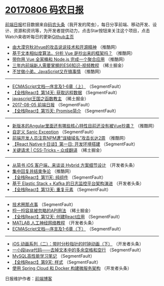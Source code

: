 # [20170806 码农日报](http://hao.caibaojian.com/date/2017/08/06)

[前端日报](http://caibaojian.com/c/news)栏目数据来自[码农头条](http://hao.caibaojian.com/)（我开发的爬虫），每日分享前端、移动开发、设计、资源和资讯等，为开发者提供动力，点击Star按钮来关注这个项目，点击Watch来收听每日的更新[Github主页](https://github.com/kujian/frontendDaily)
* [由大漠穷秋对vue的攻击说说技术和开源精神](http://hao.caibaojian.com/46856.html) （推酷网）
* [基于文本相似度算法，分析 Vue 是抄出来的框架吗？](http://hao.caibaojian.com/46848.html) （推酷网）
* [带你用 Vue 全家桶和 Node.js 完成一个聚合应用](http://hao.caibaojian.com/46850.html) （推酷网）
* [三年内前端新人需要掌握的ES6知识-视频教程](http://hao.caibaojian.com/46871.html) （稀土掘金）
* [不甘做小弟，JavaScript又在搞事情](http://hao.caibaojian.com/46853.html) （推酷网）

***
* [ECMAScript文档&#8212;序言及1-6章（上）](http://hao.caibaojian.com/46832.html) （SegmentFault）
* [【全栈React】第14天: 获取远程数据](http://hao.caibaojian.com/46846.html) （SegmentFault）
* [javascript王国之函数教主](http://hao.caibaojian.com/46868.html) （稀土掘金）
* [2017-08-05 前端日报](http://hao.caibaojian.com/46839.html) （SegmentFault）
* [【全栈React】第15天: Promise简介](http://hao.caibaojian.com/46840.html) （SegmentFault）

***
* [新版本的Angular里面还有哪些核心特性目前还没有被Vue抄袭？](http://hao.caibaojian.com/46857.html) （推酷网）
* [自定义 Sanic Exception](http://hao.caibaojian.com/46836.html) （SegmentFault）
* [前端开发人员注意NPM遭“误植域名”攻击长达2周](http://hao.caibaojian.com/46858.html) （推酷网）
* [【React Native十日谈】第一日: 开发环境搭建](http://hao.caibaojian.com/46829.html) （SegmentFault）
* [关键请求 | CSS-Tricks &#8211; 众成翻译](http://hao.caibaojian.com/46870.html) （稀土掘金）

***
* [从简书 iOS 客户端，来谈谈 Hybrid 方案细节设计](http://hao.caibaojian.com/46885.html) （开发者头条）
* [集中回复并结束争论](http://hao.caibaojian.com/46851.html) （推酷网）
* [【全栈React】第11天: 纯组件](http://hao.caibaojian.com/46842.html) （SegmentFault）
* [基于 Elastic Stack + Kafka 的日志监控平台架构演进](http://hao.caibaojian.com/46877.html) （开发者头条）
* [【全栈React】第13天: 重复元素](http://hao.caibaojian.com/46847.html) （SegmentFault）

***
* [技术圈那点事](http://hao.caibaojian.com/46828.html) （SegmentFault）
* [捋一捋容易被忽略的API用法](http://hao.caibaojian.com/46869.html) （稀土掘金）
* [【全栈React】第12天: 创建React应用](http://hao.caibaojian.com/46841.html) （SegmentFault）
* [MATLAB 人工神经网络教程](http://hao.caibaojian.com/46886.html) （开发者头条）
* [ECMAScript文档&#8212;序言及1-6章（下）](http://hao.caibaojian.com/46831.html) （SegmentFault）

***
* [iOS 动画系列（二）：带时分秒指针的时钟动画（下）](http://hao.caibaojian.com/46887.html) （开发者头条）
* [一小段java代码——去掉文本中的多余空格和空行](http://hao.caibaojian.com/46844.html) （SegmentFault）
* [MySQL高性能学习笔记](http://hao.caibaojian.com/46834.html) （SegmentFault）
* [【全栈React】第9天: 样式](http://hao.caibaojian.com/46835.html) （SegmentFault）
* [使用 Spring Cloud 和 Docker 构建微服务架构](http://hao.caibaojian.com/46881.html) （开发者头条）

日报维护作者：[前端博客](http://caibaojian.com/) 